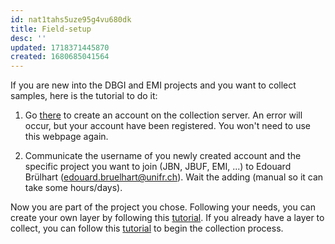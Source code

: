 ```yaml
---
id: nat1tahs5uze95g4vu680dk
title: Field-setup
desc: ''
updated: 1718371445870
created: 1680685041564
---
```

If you are new into the DBGI and EMI projects and you want to collect samples, here is the tutorial to do it:

1. Go [there](https://emi-collection.unifr.ch/accounts/signup/) to create an account on the collection server. An error will occur, but your account have been registered. You won't need to use this webpage again.

2. Communicate the username of you newly created account and the specific project you want to join (JBN, JBUF, EMI, ...) to Edouard Brülhart (edouard.bruelhart@unifr.ch). Wait the adding (manual so it can take some hours/days).

Now you are part of the project you chose. Following your needs, you can create your own layer by following this [tutorial](https://www.dbgi.org/dendron-dbgi/notes/qug423ond4xtns8lelu38p2/). If you already have a layer to collect, you can follow this [tutorial](https://www.dbgi.org/dendron-dbgi/notes/fkbclzsoo3zgkkvgrlsg26g/) to begin the collection process.

